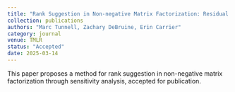 ```yaml
---
title: "Rank Suggestion in Non-negative Matrix Factorization: Residual Sensitivity to Initial Conditions (RSIC)"
collection: publications
authors: "Marc Tunnell, Zachary DeBruine, Erin Carrier"
category: journal
venue: TMLR
status: "Accepted"
date: 2025-03-14
---
```


This paper proposes a method for rank suggestion in non-negative matrix factorization through sensitivity analysis, accepted for publication.
